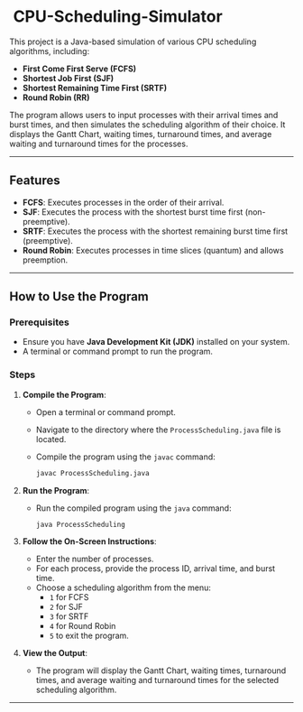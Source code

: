<!-- @format -->

#  CPU-Scheduling-Simulator

This project is a Java-based simulation of various CPU scheduling algorithms, including:

- **First Come First Serve (FCFS)**
- **Shortest Job First (SJF)**
- **Shortest Remaining Time First (SRTF)**
- **Round Robin (RR)**

The program allows users to input processes with their arrival times and burst times, and then simulates the scheduling algorithm of their choice. It displays the Gantt Chart, waiting times, turnaround times, and average waiting and turnaround times for the processes.

---

## Features

- **FCFS**: Executes processes in the order of their arrival.
- **SJF**: Executes the process with the shortest burst time first (non-preemptive).
- **SRTF**: Executes the process with the shortest remaining burst time first (preemptive).
- **Round Robin**: Executes processes in time slices (quantum) and allows preemption.

---

## How to Use the Program

### Prerequisites

- Ensure you have **Java Development Kit (JDK)** installed on your system.
- A terminal or command prompt to run the program.

### Steps

1. **Compile the Program**:

   - Open a terminal or command prompt.
   - Navigate to the directory where the `ProcessScheduling.java` file is located.
   - Compile the program using the `javac` command:

     ```bash
     javac ProcessScheduling.java
     ```

2. **Run the Program**:

   - Run the compiled program using the `java` command:

     ```bash
     java ProcessScheduling
     ```

3. **Follow the On-Screen Instructions**:

   - Enter the number of processes.
   - For each process, provide the process ID, arrival time, and burst time.
   - Choose a scheduling algorithm from the menu:
     - `1` for FCFS
     - `2` for SJF
     - `3` for SRTF
     - `4` for Round Robin
     - `5` to exit the program.

4. **View the Output**:
   - The program will display the Gantt Chart, waiting times, turnaround times, and average waiting and turnaround times for the selected scheduling algorithm.

---
